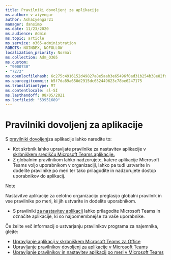```yaml
---
title: Pravilniki dovoljenj za aplikacije
ms.author: v-aiyengar
author: AshaIyengar21
manager: dansimp
ms.date: 11/23/2020
ms.audience: Admin
ms.topic: article
ms.service: o365-administration
ROBOTS: NOINDEX, NOFOLLOW
localization_priority: Normal
ms.collection: Adm_O365
ms.custom:
- "9000730"
- "7273"
ms.openlocfilehash: 6c275c4916152d49827a8e5aab3e65496f0ad31b254b38e82fdd1ad29554f7d2
ms.sourcegitcommit: b5f7da89a650d2915dc652449623c78be6247175
ms.translationtype: MT
ms.contentlocale: sl-SI
ms.lasthandoff: 08/05/2021
ms.locfileid: "53951689"
---
```

# <a name="app-permission-policies"></a>Pravilniki dovoljenj za aplikacije

S [pravilniki dovoljenj](https://docs.microsoft.com/microsoftteams/teams-app-permission-policies)za aplikacije lahko naredite to:
- Kot skrbnik lahko upravljate pravilnike za nastavitev aplikacije v [skrbniškem središču Microsoft Teams aplikacije.](https://admin.teams.microsoft.com/policies/app-permission)
- Z globalnim pravilnikom lahko nadzorujete, katere aplikacije [](https://docs.microsoft.com/microsoftteams/teams-app-permission-policies#create-a-custom-app-permission-policy) Microsoft Teams voljo uporabnikom v organizaciji, lahko pa tudi ustvarite in dodelite pravilnike po meri ter tako prilagodite in nadzorujete dostop uporabnikov do aplikacij. 
> [!NOTE]
> Nastavitve aplikacije za celotno organizacijo preglasijo globalni pravilnik in vse pravilnike po meri, ki jih ustvarite in dodelite uporabnikom.
- S pravilniki [za nastavitev aplikacij](https://docs.microsoft.com/microsoftteams/teams-app-setup-policies) lahko prilagodite Microsoft Teams in označite aplikacije, ki so najpomembnejše za vaše uporabnike. 


Če želite več informacij o ustvarjanju pravilnikov programa za najemnika, glejte:
- [Upravljanje aplikacij v skrbniškem Microsoft Teams za Office](https://docs.microsoft.com/MicrosoftTeams/manage-apps)
- [Upravljanje pravilnikov dovoljenj za aplikacije v Microsoft Teams](https://docs.microsoft.com/microsoftteams/teams-app-permission-policies)
- [Upravljanje pravilnikov in nastavitev aplikacij po meri v Microsoft Teams](https://docs.microsoft.com/MicrosoftTeams/teams-custom-app-policies-and-settings)
